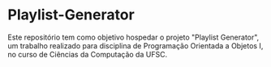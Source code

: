 # Playlist-Generator
Este repositório tem como objetivo hospedar o projeto "Playlist Generator", um trabalho realizado para disciplina de Programação Orientada a Objetos I, no curso de Ciências da Computação da UFSC.
